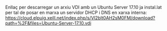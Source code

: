 Enllaç per descarregar un arxiu VDI amb un Ubuntu Server 17.10 ja instal.lat per tal de posar en marxa un servidor DHCP i DNS en xarxa interna: https://cloud.elpuig.xeill.net/index.php/s/Vl2blt0AH2sM0FM/download?path=%2F&files=Ubuntu-Server-17.10.vdi
